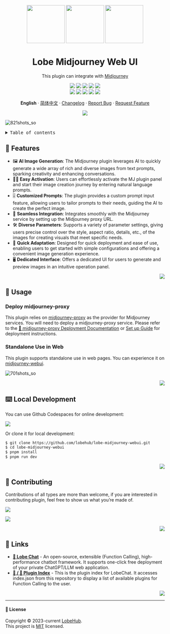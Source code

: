 <a name="readme-top"></a>

<div align="center">

<img height="120" src="https://registry.npmmirror.com/@lobehub/assets-emoji/1.3.0/files/assets/puzzle-piece.webp">
<img height="120" src="https://gw.alipayobjects.com/zos/kitchen/qJ3l3EPsdW/split.svg">
<img height="120" src="https://github-production-user-asset-6210df.s3.amazonaws.com/28616219/281042486-5e3b9283-9f47-4201-b468-1cb8ef86b3d5.png">

<h1>Lobe Midjourney Web UI<br/></h1>

This plugin can integrate with [Midjourney](https://www.midjourney.com/)

[![][🤯-🧩-lobehub-shield]][🤯-🧩-lobehub-link]
[![][github-release-shield]][github-release-link]
[![][github-releasedate-shield]][github-releasedate-link]
[![][github-action-test-shield]][github-action-test-link]
[![][github-action-release-shield]][github-action-release-link]<br/>
[![][github-contributors-shield]][github-contributors-link]
[![][github-forks-shield]][github-forks-link]
[![][github-stars-shield]][github-stars-link]
[![][github-issues-shield]][github-issues-link]
[![][github-license-shield]][github-license-link]

**English** · [简体中文](./README.zh-CN.md) · [Changelog](./CHANGELOG.md) · [Report Bug][github-issues-link] · [Request Feature][github-issues-link]

![](https://raw.githubusercontent.com/andreasbm/readme/master/assets/lines/rainbow.png)

</div>

![821shots_so](https://github.com/lobehub/lobe-midjourney-webui/assets/28616219/d9dae125-1305-4fa6-957e-6d160dc7a6fe)

<details>
<summary><kbd>Table of contents</kbd></summary>

#### TOC

- [🌟 Features](#-features)
- [🤯 Usage](#-usage)
  - [Deploy midjourney-proxy](#deploy-midjourney-proxy)
  - [Standalone Use in Web](#standalone-use-in-web)
- [⌨️ Local Development](#️-local-development)
- [🤝 Contributing](#-contributing)
- [🔗 Links](#-links)

####

</details>

## 🌟 Features

- 🖼️ **AI Image Generation**: The Midjourney plugin leverages AI to quickly generate a wide array of rich and diverse images from text prompts, sparking creativity and enhancing conversations.
- 🧙‍♂️ **Easy Activation**: Users can effortlessly activate the MJ plugin panel and start their image creation journey by entering natural language prompts.
- 🎚️ **Customized Prompts**: The plugin provides a custom prompt input feature, allowing users to tailor prompts to their needs, guiding the AI to create the perfect image.
- 🔗 **Seamless Integration**: Integrates smoothly with the Midjourney service by setting up the Midjourney proxy URL.
- 🛠️ **Diverse Parameters**: Supports a variety of parameter settings, giving users precise control over the style, aspect ratio, details, etc., of the images for creating visuals that meet specific needs.
- 🚀 **Quick Adaptation**: Designed for quick deployment and ease of use, enabling users to get started with simple configurations and offering a convenient image generation experience.
- 🖥️ **Dedicated Interface**: Offers a dedicated UI for users to generate and preview images in an intuitive operation panel.

<div align="right">

[![][back-to-top]](#readme-top)

</div>

## 🤯 Usage

### Deploy midjourney-proxy

This plugin relies on [midjourney-proxy](https://github.com/novicezk/midjourney-proxy/) as the provider for Midjourney services. You will need to deploy a midjourney-proxy service. Please refer to the [📘 midjourney-proxy Deployment Documentation](https://github.com/novicezk/midjourney-proxy/?tab=readme-ov-file#prerequisites) or [Set up Guide](docs/Setup-Midjourney-Proxy) for deployment instructions.

### Standalone Use in Web

This plugin supports standalone use in web pages. You can experience it on [midjourney-webui](https://midjourney-webui.lobehub.com/).

![701shots_so](https://github.com/lobehub/lobe-midjourney-webui/assets/28616219/63e9e558-ef16-485f-ae2e-40a999ab0bc0)

<div align="right">

[![][back-to-top]](#readme-top)

</div>

## ⌨️ Local Development

You can use Github Codespaces for online development:

[![][github-codespace-shield]][github-codespace-link]

Or clone it for local development:

```bash
$ git clone https://github.com/lobehub/lobe-midjourney-webui.git
$ cd lobe-midjourney-webui
$ pnpm install
$ pnpm run dev
```

<div align="right">

[![][back-to-top]](#readme-top)

</div>

## 🤝 Contributing

Contributions of all types are more than welcome, if you are interested in contributing plugin, feel free to show us what you’re made of.

[![][pr-welcome-shield]][pr-welcome-link]

[![][github-contrib-shield]][github-contrib-link]

<div align="right">

[![][back-to-top]](#readme-top)

</div>

## 🔗 Links

- **[🤖 Lobe Chat](https://github.com/lobehub/lobe-chat)** - An open-source, extensible (Function Calling), high-performance chatbot framework. It supports one-click free deployment of your private ChatGPT/LLM web application.
- **[🧩 / 🏪 Plugin Index](https://github.com/lobehub/lobe-chat-plugins)** - This is the plugin index for LobeChat. It accesses index.json from this repository to display a list of available plugins for Function Calling to the user.

<div align="right">

[![][back-to-top]](#readme-top)

</div>

---

#### 📝 License

Copyright © 2023-current [LobeHub][profile-url]. <br />
This project is [MIT](./LICENSE) licensed.

<!-- LINK GROUP -->

[🤯-🧩-lobehub-link]: https://github.com/lobehub/lobe-chat-plugins
[🤯-🧩-lobehub-shield]: https://img.shields.io/badge/%F0%9F%A4%AF%20%26%20%F0%9F%A7%A9%20LobeHub-Plugin-95f3d9?labelColor=black&style=flat-square
[back-to-top]: https://img.shields.io/badge/-BACK_TO_TOP-151515?style=flat-square
[github-action-release-link]: https://github.com/lobehub/lobe-midjourney-webui/actions/workflows/release.yml
[github-action-release-shield]: https://img.shields.io/github/actions/workflow/status/lobehub/lobe-midjourney-webui/release.yml?label=release&labelColor=black&logo=githubactions&logoColor=white&style=flat-square
[github-action-test-link]: https://github.com/lobehub/lobe-midjourney-webui/actions/workflows/test.yml
[github-action-test-shield]: https://img.shields.io/github/actions/workflow/status/lobehub/lobe-midjourney-webui/test.yml?label=test&labelColor=black&logo=githubactions&logoColor=white&style=flat-square
[github-codespace-link]: https://codespaces.new/lobehub/lobe-midjourney-webui
[github-codespace-shield]: https://github.com/codespaces/badge.svg
[github-contrib-link]: https://github.com/lobehub/lobe-midjourney-webui/graphs/contributors
[github-contrib-shield]: https://contrib.rocks/image?repo=lobehub%2Flobe-midjourney-webui
[github-contributors-link]: https://github.com/lobehub/lobe-midjourney-webui/graphs/contributors
[github-contributors-shield]: https://img.shields.io/github/contributors/lobehub/lobe-midjourney-webui?color=c4f042&labelColor=black&style=flat-square
[github-forks-link]: https://github.com/lobehub/lobe-midjourney-webui/network/members
[github-forks-shield]: https://img.shields.io/github/forks/lobehub/lobe-midjourney-webui?color=8ae8ff&labelColor=black&style=flat-square
[github-issues-link]: https://github.com/lobehub/lobe-midjourney-webui/issues
[github-issues-shield]: https://img.shields.io/github/issues/lobehub/lobe-midjourney-webui?color=ff80eb&labelColor=black&style=flat-square
[github-license-link]: https://github.com/lobehub/lobe-midjourney-webui/blob/main/LICENSE
[github-license-shield]: https://img.shields.io/github/license/lobehub/lobe-midjourney-webui?color=white&labelColor=black&style=flat-square
[github-release-link]: https://github.com/lobehub/lobe-midjourney-webui/releases
[github-release-shield]: https://img.shields.io/github/v/release/lobehub/lobe-midjourney-webui?color=369eff&labelColor=black&logo=github&style=flat-square
[github-releasedate-link]: https://github.com/lobehub/lobe-midjourney-webui/releases
[github-releasedate-shield]: https://img.shields.io/github/release-date/lobehub/lobe-midjourney-webui?labelColor=black&style=flat-square
[github-stars-link]: https://github.com/lobehub/lobe-midjourney-webui/network/stargazers
[github-stars-shield]: https://img.shields.io/github/stars/lobehub/lobe-midjourney-webui?color=ffcb47&labelColor=black&style=flat-square
[pr-welcome-link]: https://github.com/lobehub/lobe-midjourney-webui/pulls
[pr-welcome-shield]: https://img.shields.io/badge/%F0%9F%A4%AF%20PR%20WELCOME-%E2%86%92-ffcb47?labelColor=black&style=for-the-badge
[profile-url]: https://github.com/lobehub
